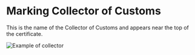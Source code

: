 # Marking Collector of Customs

This is the name of the Collector of Customs and appears near the top of the certificate.

![Example of collector](/images/cedt_collector.png)